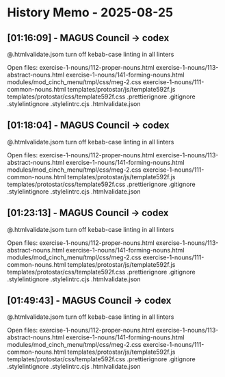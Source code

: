 # History Memo - 2025-08-25

## [01:16:09] - MAGUS Council → codex
@.htmlvalidate.jsom
turn off kebab-case linting in all linters

Open files:
exercise-1-nouns/112-proper-nouns.html
exercise-1-nouns/113-abstract-nouns.html
exercise-1-nouns/141-forming-nouns.html
modules/mod_cinch_menu/tmpl/css/meg-2.css
exercise-1-nouns/111-common-nouns.html
templates/protostar/js/template592f.js
templates/protostar/css/template592f.css
.prettierignore
.gitignore
.stylelintignore
.stylelintrc.cjs
.htmlvalidate.json

## [01:18:04] - MAGUS Council → codex
@.htmlvalidate.jsom
turn off kebab-case linting in all linters

Open files:
exercise-1-nouns/112-proper-nouns.html
exercise-1-nouns/113-abstract-nouns.html
exercise-1-nouns/141-forming-nouns.html
modules/mod_cinch_menu/tmpl/css/meg-2.css
exercise-1-nouns/111-common-nouns.html
templates/protostar/js/template592f.js
templates/protostar/css/template592f.css
.prettierignore
.gitignore
.stylelintignore
.stylelintrc.cjs
.htmlvalidate.json

## [01:23:13] - MAGUS Council → codex
@.htmlvalidate.jsom
turn off kebab-case linting in all linters

Open files:
exercise-1-nouns/112-proper-nouns.html
exercise-1-nouns/113-abstract-nouns.html
exercise-1-nouns/141-forming-nouns.html
modules/mod_cinch_menu/tmpl/css/meg-2.css
exercise-1-nouns/111-common-nouns.html
templates/protostar/js/template592f.js
templates/protostar/css/template592f.css
.prettierignore
.gitignore
.stylelintignore
.stylelintrc.cjs
.htmlvalidate.json

## [01:49:43] - MAGUS Council → codex
@.htmlvalidate.jsom
turn off kebab-case linting in all linters

Open files:
exercise-1-nouns/112-proper-nouns.html
exercise-1-nouns/113-abstract-nouns.html
exercise-1-nouns/141-forming-nouns.html
modules/mod_cinch_menu/tmpl/css/meg-2.css
exercise-1-nouns/111-common-nouns.html
templates/protostar/js/template592f.js
templates/protostar/css/template592f.css
.prettierignore
.gitignore
.stylelintignore
.stylelintrc.cjs
.htmlvalidate.json
